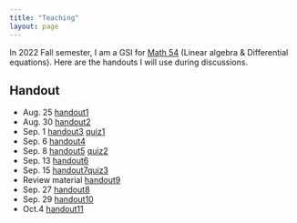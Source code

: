 ```yaml
---
title: "Teaching"
layout: page
---
```


In 2022 Fall semester, I am a GSI for [Math 54](https://lin-lin.github.io/MATH54/) (Linear algebra & Differential equations). Here are the handouts I will use during discussions.

## Handout

- Aug. 25 [handout1](/file/handout1.pdf) 
- Aug. 30 [handout2](/file/handout2.pdf) 
- Sep. 1  [handout3](/file/handout3.pdf) [quiz1](/file/quiz1.pdf) 
- Sep. 6  [handout4](/file/handout4.pdf) 
- Sep. 8  [handout5](/file/handout5.pdf) [quiz2](/file/quiz2.pdf) 
- Sep. 13  [handout6](/file/handout6.pdf) 
- Sep. 15  [handout7](/file/handout7.pdf)[quiz3](/file/quiz3.pdf) 
- Review material [handout9](/file/handout9.pdf) 
- Sep. 27  [handout8](/file/handout8.pdf) 
- Sep. 29  [handout10](/file/handout10.pdf)
- Oct.4  [handout11](/file/handout11.pdf)

